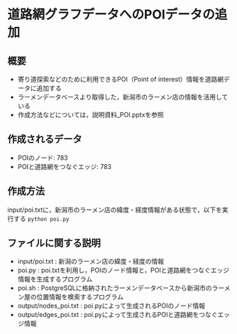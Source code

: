# 道路網グラフデータへのPOIデータの追加

## 概要

* 寄り道探索などのために利用できるPOI（Point of interest）情報を道路網データに追加する
* ラーメンデータベースより取得した，新潟市のラーメン店の情報を活用している
* 作成方法などについては，説明資料_POI.pptxを参照

## 作成されるデータ

* POIのノード:  783
* POIと道路網をつなぐエッジ:    783

## 作成方法

input/poi.txtに，新潟市のラーメン店の緯度・経度情報がある状態で，以下を実行する
``
python poi.py
``

## ファイルに関する説明

* input/poi.txt :   新潟のラーメン店の緯度・経度の情報
* poi.py    :   poi.txtを利用し，POIのノード情報と，POIと道路網をつなぐエッジ情報を生成するプログラム
* poi.sh    :   PostgreSQLに格納されたラーメンデータベースから新潟市のラーメン屋の位置情報を検索するプログラム
* output/nodes_poi.txt  :   poi.pyによって生成されるPOIのノード情報
* output/edges_poi.txt  :   poi.pyによって生成されるPOIと道路網をつなぐエッジ情報

